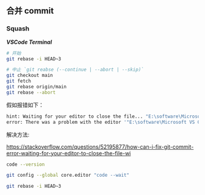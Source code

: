 

## 合并 commit
### Squash 

***VSCode Terminal***

```bash
# 开始
git rebase -i HEAD~3

# 中止 `git reabse (--continue | --abort | --skip)`
git checkout main
git fetch
git rebase origin/main
git rebase --abort
```

假如报错如下：

```bash
hint: Waiting for your editor to close the file... "E:\software\Microsoft VS Code\Code.exe" --wait: E:\software\Microsoft VS Code\Code.exe: No such file or directory   
error: There was a problem with the editor '"E:\software\Microsoft VS Code\Code.exe" --wait'.
```

解决方法:

https://stackoverflow.com/questions/52195877/how-can-i-fix-git-commit-error-waiting-for-your-editor-to-close-the-file-wi

```bash
code --version

git config --global core.editor "code --wait"

git rebase -i HEAD~3
```

